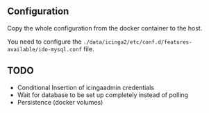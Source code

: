 ## Configuration
Copy the whole configuration from the docker container to the host.

You need to configure the `./data/icinga2/etc/conf.d/features-available/ido-mysql.conf` file.

## TODO
- Conditional Insertion of icingaadmin credentials
- Wait for database to be set up completely instead of polling
- Persistence (docker volumes)
